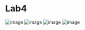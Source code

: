 # Lab4

![image](https://github.com/user-attachments/assets/07e1df40-bf8f-4e96-8fd9-f17c5747cb2b)
![image](https://github.com/user-attachments/assets/5a4431b5-b9d5-457f-b13e-aea1e9c8483a)
![image](https://github.com/user-attachments/assets/524d45a7-932b-465b-a1f9-208d36485ede)
![image](https://github.com/user-attachments/assets/af79038c-b05a-481a-99eb-8ea2114c195b)
